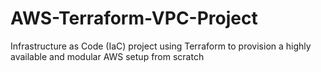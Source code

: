 # AWS-Terraform-VPC-Project
Infrastructure as Code (IaC) project using Terraform to provision a highly available and modular AWS setup from scratch
